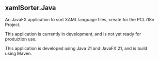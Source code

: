 xamlSorter.Java
---

An JavaFX application to sort XAML language files, create for the PCL i18n Project.

This application is currently in development, and is not yet ready for production use.

This application is developed using Java 21 and JavaFX 21, and is build using Maven.